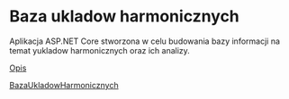 # Baza ukladow harmonicznych

Aplikacja ASP.NET Core stworzona w celu budowania bazy informacji na temat yukladow harmonicznych oraz ich analizy.

[Opis][df2]

[df2]: <http://phdev.pl/Project/Details/26>

[BazaUkladowHarmonicznych][df1]

[df1]: <http://ukladyharmoniczne.phdev.pl//>
